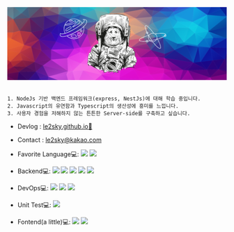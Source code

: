 <!-- <h2 align="left">Resume</h2>
 -->

<img src="./test1.png"/>

<br>

 
 ```
 
1. NodeJs 기반 백엔드 프레임워크(express, NestJs)에 대해 학습 중입니다.
2. Javascript의 유연함과 Typescript의 생산성에 흥미를 느낍니다.
3. 사용자 경험을 저해하지 않는 튼튼한 Server-side를 구축하고 싶습니다.

```
- Devlog : <a href="https://le2sky.github.io"> le2sky.github.io🚀 </a>
- Contact : le2sky@kakao.com

- Favorite Language💻: 
<img src="https://img.shields.io/badge/JS ES5+-F7DF1E?&logo=javascript&logoColor=white"/></a>
<img src="https://img.shields.io/badge/TS-007ACC?&logo=typescript&logoColor=white"/></a>

- Backend💻:
<img src="https://img.shields.io/badge/Node.js-339933?&logo=Node.js&logoColor=white"/></a>
<img src="https://img.shields.io/badge/Express-ffffff?&logo=express&logoColor=black"/></a>
<img src="https://img.shields.io/badge/Nest-E0234E?&logo=nestjs&logoColor=white"/></a>
<img src="https://img.shields.io/badge/OWASP API Security -black?&logo=OWASP&logoColor=white"/></a>
<img src="https://img.shields.io/badge/ReactiveX-B7178C?&logo=ReactiveX&logoColor=white"/></a>


- DevOps💻:
<img src="https://img.shields.io/badge/Docker-0db7ed?&logo=docker&logoColor=white"/></a>
<img src="https://img.shields.io/badge/AWS-232F3E?&logo=AmazonAWS&logoColor=white"/></a>
<img src="https://img.shields.io/badge/Travis CI-3EAAAF?&logo=TravisCI&logoColor=white"/></a>

- Unit Test💻:
<img src="https://img.shields.io/badge/Jest-C21325?&logo=jest&logoColor=white"/></a>
 
- Fontend(a little)💻:
<img src="https://img.shields.io/badge/React-61DAFB?&logo=react&logoColor=white"/></a>
<img src="https://img.shields.io/badge/Gatsby-663399?&logo=Gatsby&logoColor=white"/></a>



   
